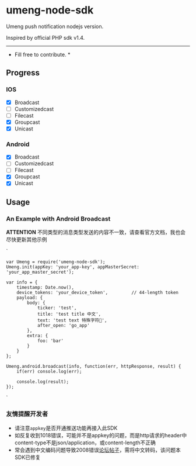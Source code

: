 # umeng-node-sdk
Umeng push notification nodejs version.

Inspired by official PHP sdk v1.4.

-----

* Fill free to contribute. *

## Progress

### IOS

- [x] Broadcast
- [ ] Customizedcast
- [ ] Filecast
- [x] Groupcast
- [x] Unicast

### Android

- [x] Broadcast
- [ ] Customizedcast
- [ ] Filecast
- [x] Groupcast
- [x] Unicast

## Usage

### An Example with Android Broadcast
**ATTENTION** 不同类型的消息类型发送的内容不一致，请查看官方文档，我也会尽快更新其他示例 

`

	var Umeng = require('umeng-node-sdk');
	Umeng.init(appKey: 'your_app-key', appMasterSecret: 'your_app_master_secret');

	var info = {
		timestamp: Date.now(),
		device_tokens: 'your_device_token',			// 44-length token
		payload: {
			body: {
				ticker: 'test',
				title: 'test title 中文',
				text: 'test text 特殊字符🐶',
				after_open: 'go_app'
			},
			extra: {
				foo: 'bar'
			}
		}
	};

	Umeng.android.broadcast(info, function(err, httpResponse, result) {
		if(err) console.log(err);

		console.log(result);
	});

`

### 友情提醒开发者
- 请注意`appkey`是否开通推送功能再接入此SDK
- 如反复收到1018错误，可能并不是appkey的问题，而是http请求的header中content-type不是json/application，或content-length不正确
- 常会遇到中文编码问题导致2008错误[论坛帖子](http://bbs.umeng.com/thread-6928-1-1.html)，需将中文转码，该问题本SDK已修复
